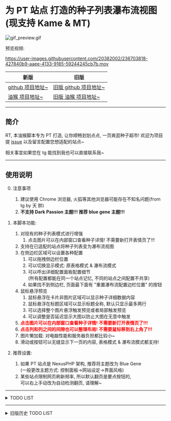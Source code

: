 # 为 PT 站点 打造的种子列表瀑布流视图 (现支持 Kame & MT)

<!-- TODO: 改为显示边栏的 -->
![gif_preview.gif](https://github.com/KesaubeEire/PT_TorrentList_Masonry/blob/main/preview/gif_preview.gif?raw=true)

<!-- TODO: 改为显示边栏的 -->
预览视频:

https://user-images.githubusercontent.com/20382002/236703818-427840b9-aaee-4133-9185-59244245cb7b.mov

<!-- https://raw.githubusercontent.com/KesaubeEire/PT_TorrentList_Masonry/main/preview/_input.mov -->
<!-- https://github.com/KesaubeEire/PT_TorrentList_Masonry/blob/main/preview/_input.mov?raw=true -->

| 新版 | 旧版 |
|-----|-----|
| [github 项目地址~](https://github.com/KesaubeEire/PT_Masonry_View_Svelte) | [旧版 github 项目地址~](https://github.com/KesaubeEire/PT_TorrentList_Masonry) |
| [油猴 项目地址~](https://greasyfork.org/zh-CN/scripts/470821) | [旧版 油猴 项目地址~](https://greasyfork.org/zh-CN/scripts/465249-pt种子列表无限下拉瀑布流视图) |


---

## 简介

RT, 本油猴脚本专为 PT 打造, 让你顺畅划划点点, 一页爽逛种子超市!
欢迎为项目提 [issue](https://github.com/KesaubeEire/PT_Masonry_View_Svelte/issues) 以及留言配置您想适配的站点~

相关事宜如果您在 tg 能找到我也可以直接联系我~

<!-- ![gif_preview.gif](./preview/gif_preview.gif) -->

---

## 使用说明

0. 注意事项
    1. 建议使用 Chrome 浏览器, 火狐等其他浏览器可能存在不知名问题(from tg by 天 胖)
    2. **不支持 Dark Passion 主题!!! 推荐 blue gene 主题!!!**

1. 本脚本功能:
   1. 对现有的种子列表模式进行增强
      1. 点击图片可以在内部窗口查看种子详情! 不需要新打开表情页了!!!
   1. 支持在已适配的站点将种子列表变为瀑布流视图
   1. 在侧边栏区域可以设置各种配置
      1. 可以拖拽侧边栏位置
      1. 可以切换显示模式: 原表格模式 & 瀑布流模式
      1. 可以呼出详细配置面板配置细节  
      (所有配置都能在同一个站点记忆, 不同的站点之间配置不共享)
      1. 如果找不到侧边栏, 页面最下面有 "重置瀑布流配置边栏位置" 的按钮  
   1. 鼠标悬浮预览
      1. 鼠标悬浮在卡片非图片区域可以显示种子详细数据内容
      1. 鼠标悬浮在标题区域可以显示标题全称, 默认只显示最多两行
      1. 可以选择整个图片悬浮触发预览或者局部触发预览
      1. 可以调整是否延迟显示大图以防止大图在无意中触发
   1. <span style="color: red"><b>点击图片可以在内部窗口查看种子详情! 不需要新打开表情页了!!!</b></span>
   1. <span style="color: red"><b>点击列和列之间的间隙也可以整理布局! 不需要鼠标移到右上角了!!!</b></span>
   1. 图片懒加载: 对电脑性能和服务器负担都比较小~
   1. 滑动或按钮可以无缝显示下一页的内容, 表格模式 & 瀑布流模式都支持!
2. 推荐设置:

   1. 如果 PT 站点是 NexusPHP 架构, 推荐将主题改为 Blue Gene  
      (一般更改主题方式: 控制面板->网站设定->界面风格)
   1. 某些站点限制网页刷新频率, 所以默认翻页是要点按钮的,  
      可以右上手动改为自动检测翻页, 请理解~

---

<details>
<summary>TODO LIST</summary>

- 宏观类
    - [ ] (已放弃) 在 readme.md 中把架构图画出来以防屎山(from tg by @兔纸)

- 功能类
    - [x] 原 table 也随着滑动到底部自动添加数据 (np架构可以)
    - [ ] TODO: ( 类似index的位置 )显示当前是否下载以及下载进度(from tg by @Charlie Swift)
    - [ ] TODO: 配置按钮区域可拖动
      - [ ] 排序区按钮(from tg by 天 胖)
      - [ ] 卡片宽度 & 间距宽度 调整
      - [ ] 简洁模式 & 详细模式 切换
      - [x] TODO: 图片中心眼睛 logo
        - [x] 跟随预览 & 中间预览 切换(from tg by 天 胖)
    - [x] 加个 ESC 按钮退出 iframe 显示(from tg by LNN)
    - [x] Nexus 触摸显示大图放个半秒再显示？避免划过显示一堆不想看的？(from tg by LNN & 龟龟)
    - [x] 配置一下标题的隐藏(from tg by LNN)
    - [x] 侧边栏右侧位置保护(from tg by 天 胖)
    - [x] 将是否打开原有列表记忆在 localstorage 里(from tg by 天 胖)
    - [x] 给列表模式加点击 iframe 显示详情(from tg by 天 胖)
    - [x] 配置悬浮预览大图的触发方式: 全图 or 局部 (以改善直接悬浮图片显示大图的体验) (from tg by 兔纸) 
      - [x] Kame
      - [x] M-Team
    - [x] TODO: 排列模式:按照列的模式加紧(from tg by 天 胖)  
    基本搞定了, 想想怎么在UI上整合进去就行, 代码也要改, 下面的不过是伪代码罢了.
        ```javascript
        function resizeMasonry(columns,gutter=10) {
          // 最少两列
          if(columns<=1 || gutter<=1) {
            console.warn('卡片列数或卡片间隔过小, 列数不小于2, 间隔不小于1')
            return
          }

          // 算宽度
          const widthContainer =  document.querySelector('div.waterfall').clientWidth;
          const widthCard = (widthContainer - (columns-1)*gutter)/(columns);

          // 配置宽度
          Array.from(document.querySelectorAll('.card')).forEach(el=>el.style.width = widthCard+'px'); 
          masonry.options.columnWidth = widthCard; 
          masonry.options.gutter = gutter ; 
          masonry.layout();

          // 往 localstorage 里写列数和间隔
        }
        ```

- 样式类
    - [x] iframe 两侧颜色降低亮度(from tg by LNN)
    - [x] 边栏整体向 bilibili-evolve 看齐(from tg by LNN)
    - [x] MT卡片分类文字居中(from tg by 天 胖)
    - [ ] TODO: 将 'new' 'hot' 和 index 一样放在图片上下左右
    - [x] (已放弃) 改改阴影, 学习 [如何用 CSS 中写出超级美丽的阴影效果](https://juejin.cn/post/7034323356459466760)(from tg by Kyaru)
    - [ ] 刚进种子页面会出现蚂蚁线, 考虑改进一下?(from tg by LNN)
    - [x] 在非瀑布流模式下点击下一页没用, 报错



- 站点指定修改类
    - [x] Kame: 给龟站的搜索箱默认设置为"不扩展", 否则平常占地方(from tg by LNN)
    - [x] Kame: "点此查看即将断种资源" 文字设置为黑色(from tg by LNN)
    - [x] Kame: 勋章 z-index 较低会被卡片挡住(from tg by bacz)

- 说明类
  - [ ] github & 油猴介绍 数据脱敏 (from tg by 天 胖)
      - [ ] 问一下每个站点的管理有没有必要
      - [ ] 去除匹配站点的域名展示
      - [ ] 去除匹配站点的原始匹配

- NOTE: 对 M-team 新架构的功能计划
  - [ ] 瀑布流
      - [x] 对 localstorage & URL path 相关参数的完整识别及劫持
        - [x] 获取当前所在 path -> 分区 / pageSize 获取下拉请求的 search 参数
        - [x] 搞定刷新的 loading
        - [x] 初始化加载 -> 封装参数转换函数 & localstorage 持久化函数的 文本 & 对象 的本地缓存
        - [x] 搞定加载下一页
      - [x] 卡片处理
        - [x] 获取背景颜色 -> 并封装到所有站点配置项目里
        - [x] 图片加载失败 & 无预览图片 svg 缺省图片 -> 已向其他支持的站点推广
        - [x] 对 icon 进行 svg 改造
        - [x] 将卡片各个部分的显示隐藏配置完整
      - [x] 整合 localstorage 条目, 像 newMT 的 localstorage 一样干净
  - [ ] 小 bug
      - [x] 处理 ant-submenu 等 z-index 遮挡问题
      - [x] 延时触发 Nexus_Tools, 避免懒加载失效
      - [x] 点到非 /browse 页面 loading 依然会出现
      - [x] /browse 出来又回来 originTable 出现了
      - [x] 详细配置面板样式小问题
      - [x] 无动画情况下更改显示条目的卡牌自动整理不起效
  - [ ] 对没有加载到的 src 进行预加载(大活儿, 不着急)
      ```javascript
      // 图片链接数组
      const imageUrls = [
        'https://example.com/image1.jpg',
        'https://example.com/image2.jpg',
        'https://example.com/image3.jpg',
      ];

      // 创建一个数组来存储预加载的图片
      const preloadedImages = [];

      // 遍历图片链接并预加载它们
      imageUrls.forEach((imageUrl) => {
        const img = new Image();
        img.src = imageUrl;

        // 将预加载的图片对象存储到数组中
        preloadedImages.push(img);
      });

      // 可以在需要时使用已经预加载的图片
      // 例如，将它们添加到页面上：
      preloadedImages.forEach((img) => {
        document.body.appendChild(img);
      });
      ```


</details>

---

<details>
<summary>旧版历史 TODO LIST</summary>

- 其他事务
  - [x] 将 油猴脚本从成人区撤离, 改为正常
  - [x] 将 特别区作为截图示范, 添加 /special.php 的适配
- 功能列表

  - [x] 懒加载(from tg by @兔纸)
    - [x] 懒加载完成后新图片出来之际整理瀑布流
    - [x] 修复了一些小的懒加载不出图的小 bug
  - [x] 触摸图片预览原图(from tg by @兔纸)
    - [x] 修正右边图片的预览位置
      - [x] <s>抄[某 pixiv 油猴脚本](https://github.com/Ocrosoft/PixivPreviewer)的实现(from tg by @兔纸)</s> 失败了, 有点复杂
      - [x] 自己改了改, 基本修正了
      - [x] 更好的四空间(四叉树)改造法基本完成, 等待大家反馈意见
        - [x] 做一个切换显示方式(尽量原图&最大显示)的切换变化, panel 完成后搞
  - [x] 默认将自动翻页改为按键翻页(from tg by @兔纸)
    - [x] <s>抄 NGA 的方式下拉到底后触点下一页(from tg by @兔纸)</s> 不太好用捏
    - [x] 给滑动翻页加一个防抖, 时间可以久一点
  - [x] 瀑布流基础排版
  - [x] 滑动到底部刷新页面
  - [x] 美化卡片内信息布局 & 样式

    - [x] <s>抄鲨鱼的 UI 样式, Free 的提示什么的(from tg by @兔纸)</s> 用原样了捏
    - [x] 基本布局
    - [x] 点击整个卡片跳转(from tg by @风言)
      - [x] 没有完全弄成那样, 会妨碍下载和收藏, 把图片和副标题点击跳网页做了
    - [x] 点击卡片不是打开新页面，而是在本页面打开 iframe 直接看内容，看完关掉，都不用切换页面了
    - [x] 卡片背景颜色适配主题(from tg by @LNN)
    - [x] 去掉副标题(from tg by @lslqtz)
    - [x] 右上角按钮 z-index 置顶(from tg by @lslqtz)
    - [x] 标签样式改为 div 的多行 flex(from tg by @bacz)

  - [ ] 将一些参数配置为可变

    - [x] 配置 LocalStorage 记录参数捏
    - [x] 单列宽度可调整(已 api 实现, 还需要简化操作方式)
      - [x] UI 化宽度调整 -> 右上角可设置单列 200px / 300px 切换
    - [x] 分卡片固定宽度模式和列数固定宽度模式
      - [x] 宽度固定模式: 默认模式(废弃)
      - [x] 列数固定模式: 默认固定列数可调, 不少于 x 列 (from tg by @兔纸)
    - [ ] 设置详情文字(副标题)和标签左对齐 or 居中(from tg by @阴天)
    - [x] 配置可以忽略详情只剩标题图片的简略模式
    - [x] MT 已适配

  - [ ] 花样小 bug

    - [x] 下载按钮 href
    - [x] 改为宽列后, 新增的卡片仍然按照原先的列宽生成卡片
    - [x] 当下拉页没有新内容时控制台优雅报错
    - [x] 缩放小于 95% 时右侧有空隙 -> 不清楚真实的 4K 屏幕会不会有影响, 只能先这样设置边框为 3px
    - [x] 点击收藏后刷新页面 or 直接更新收藏图标
      - [ ] UI 提示
    - [x] 标题过长的话半透明背景可能会导致文字与图片重叠 (from tg by @bacz)
    - [x] 测试网站地址漏了 (from tg by @bacz)
    - [x] 收藏按钮样式调整 (from tg by @bacz)
    - [x] 图片链接多此一举了, 直接搬原链即可 (from tg by @Kyaru)
    - [x] 预览大图片的 bug 基本修完, 可继续改进
    - [x] 集成 Masonry.js 到项目, 非常感谢胖哥!!!(from tg by 天 胖)
    - [x] 让下载和收藏都变成隐藏按钮: 现在下载还不是隐藏按钮
    - [ ] ...

  - [x] 站点状态对齐
    - [x] KamePT.js: 最新
      - [x] (卡片顶部种类样式待更新)
      - [x] free 时间被搞到了临时标签里, 取出来
    - [x] MTeam.js: 最新
    - [x] PTer.js: 最新
  

<details>
    <summary><s>记录一些小小的暴论(嘻嘻本人不要打我)</s></summary>
    <p>1. 违反用户直觉的都是垃圾程序 by兔纸(2023/05/08 18:39)</p>
</details>
</details>
